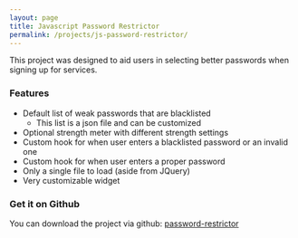 ```yaml
---
layout: page
title: Javascript Password Restrictor
permalink: /projects/js-password-restrictor/
---
```


This project was designed to aid users in selecting better passwords when signing up for services.


### Features

- Default list of weak passwords that are blacklisted
	- This list is a json file and can be customized
- Optional strength meter with different strength settings
- Custom hook for when user enters a blacklisted password or an invalid one
- Custom hook for when user enters a proper password
- Only a single file to load (aside from JQuery)
- Very customizable widget


### Get it on Github

You can download the project via github: [password-restrictor](https://github.com/zsyed91/password-restrictor)
